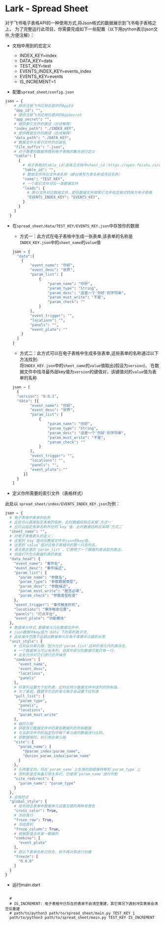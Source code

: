 # Lark - Spread Sheet

对于飞书电子表格API的一种使用方式,将Json格式的数据展示到飞书电子表格之上，
为了完整运行此项目，你需要完成如下一些配置（以下用python表示json文件,方便注解）：

- 文档中用到的宏定义     
  - INDEX_KEY=index
  - DATA_KEY=data
  - TEST_KEY=test
  - EVENTS_INDEX_KEY=events_index
  - EVENTS_KEY=events
  - IS_INCREMENT=1


- 配置`spread_sheet/config.json`

```python
json = {
    # 提供注册飞书应用后提供的AppId
    "app_id": "",
    # 提供注册飞书应用后提供的AppSecret
    "app_secret": "",
    # 提供索引文件的路径（后续解释）
    "index_path": "./INDEX_KEY",
    # 提供数据文件的路径（后续解释）
    "data_path": "./DATA_KEY",
    # 数据文件与索引文件的后缀名
    "file_suffix": ".json",
    # 对于需要将数据转换到电子表格的集合进行定义
    "table": [
      {
        # 电子表格的table_id(具体见文档中sheet_id：https://open.feishu.cn/document/server-docs/docs/sheets-v3/overview)
        "table_id": "",
        # 数据文件所在文件夹名称（建议填写为表名称或项目名称）
        "name": "TEST_KEY",
        # 一个索引文件对应一类数据文件
        "loads": {
          # 索引文件对应数据文件，即将数据文件按索引文件规定格式转换为电子表格
          "EVENTS_INDEX_KEY": "EVENTS_KEY",
        }
      }
    ]
  }
```

- 在`spread_sheet/data/TEST_KEY/EVENTS_KEY.json`中存放你的数据

  - 方式一：此方式在电子表格中生成一张表单,该表单的名称是`INDEX_KEY.json`中的`sheet_name`的`value`值
  ```python
  json = {
    "data":[
      {
          "event_name": "你好",
          "event_desc": "世界",
          "param_list": [
              {
                  "param_name": "你好",
                  "param_type": "String",
                  "param_desc": "这是一个'你好'的字符串",
                  "param_must_write": "不是",
                  "param_check": ""
              }
          ],
          "event_trigger": "",
          "locations": "",
          "panels": "",
          "event_plate": ""    
      }
    ] 
  }
  ```
  - 方式二：此方式可以在电子表格中生成多张表单,这些表单的名称通过以下方法找到:    
    将`INDEX_KEY.json`中的`sheet_name`的`value`值取出(假设为`version`)，
    在数据文件中找寻最外层key值为`version`的键值对，该键值对的`value`值为表单的名称
  ```python
  json = [
    {
    "version": "0.0.1",
    "data": [{
          "event_name": "你好",
          "event_desc": "世界",
          "param_list": [
              {
                  "param_name": "你好",
                  "param_type": "String",
                  "param_desc": "这是一个'你好'的字符串",
                  "param_must_write": "不是",
                  "param_check": ""
              }
          ],
          "event_trigger": "",
          "locations": "",
          "panels": "",
          "event_plate": ""    
       }]
    }
  ]  
  ```
- 定义你所需要的索引文件（表格样式）

此处以 `spread_sheet/index/EVENTS_INDEX_KEY.json`为例：
```python
json = {
  # 电子表格中表单的名称
  # 此处可以直接指定表单的名称，此时数据结构应采用`方式一`
  # 也可以指定表单名称所在的`key`值，此时数据结构应采用`方式二`
  "sheet_name": "",
  # 对电子表格表头的定义：
  # 这里的`key`值对应数据文件中json的key值，
  # 这里的`value`值对应电子表格中的第一行各列名，
  # 请注意这里的`param_list`，它表明了一个数据列表该如何表达，
  # 但我们不允许数据列表的嵌套
  "data_head": {
    "event_name": "事件名",
    "event_desc": "事件描述",
    "param_list": {
      "param_name": "参数名",
      "param_type": "参数数据类型",
      "param_desc": "参数描述",
      "param_must_write": "是否必填",
      "param_check": "参数类型检查"
    },
    "event_trigger": "事件触发时机",
    "locations": "事件触发位置",
    "panels": "打点平台",
    "event_plate": "功能模块"
  },
  # 数据单元样式,数据单元只在数据文件中，
  # json数据中key值为`data`下的各列表子项,
  # 此处操作范围不会超出数据单元在电子表格中占据的长宽
  "unit_style": {
    # 合并纵向单元格，因为允许`param_list`这样的单元内列表存在，
    # 一个数据单元可以有多列，但其中部分列数据可能只有一行，
    # 此处允许对它们进行合并操作
    "combine": [
      "event_name",
      "event_desc",
      "locations",
      "panels"
    ],
    # 将某列设置为下拉列表，此时会统计数据文件中该列的所有值，
    # 为了美观，数据不为空的单元格才会设置下拉列表
    "pull_list": [
      "param_type",
      "panels",
      "locations",
      "param_must_write"
    ],
    # 相同引用
    # 获取其它数据文件中的某些数据列的所有数据
    # 与当前文件中的指定列中每个单元格的数据进行比较，
    # 若数据相同，则引用此单元格
    "cite": {
      "param_name": [
        "@param_index:param_name",
        "@union_param_index:param_name"
      ]
    },
    # 引用重定向，将在`param_name`上生效的超链接转移到`param_type`上
    # 而判断是否具备引用关系时，仍使用`param_name`进行判断
    "cite_redirect": {
      "param_name": "param_type"
    }
  },
  # 全局样式
  "global_style": {
    # 给布局在表单中数据单元设置交替的两种背景色
    "cross_color": True,
    # 冻结首行
    "froze_row": True,
    # 冻结首列
    "froze_column": True,
    # 根据取值合并某一数据列
    "combine": [
      "event_plate"
    ],
    # 若以下表单名称已存在，则不再对其进行创建
    "freeze": [
      "0.0.0"
    ]
  }
}

```

- 运行main.dart
```shell

  # 
  # IS_INCREMENT: 电子表格中已存在的表单不会清空重建，其它情况下遇到冲突表单会清空后重建
  # path/to/python3 path/to/spread_sheet/main.py TEST_KEY 1 
  path/to/python3 path/to/spread_sheet/main.py TEST_KEY IS_INCREMENT 
```

<br>
<br>
<br>
<br>
<br>
<br>




